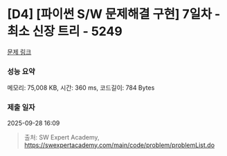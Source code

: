 # [D4] [파이썬 S/W 문제해결 구현] 7일차 - 최소 신장 트리 - 5249 

[문제 링크](https://swexpertacademy.com/main/code/problem/problemDetail.do?contestProbId=AWUS26fKIucDFAVT) 

### 성능 요약

메모리: 75,008 KB, 시간: 360 ms, 코드길이: 784 Bytes

### 제출 일자

2025-09-28 16:09



> 출처: SW Expert Academy, https://swexpertacademy.com/main/code/problem/problemList.do